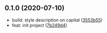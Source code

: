 ## 0.1.0 (2020-07-10)

* build: style description on capital ([3553b55](https://github.com/Scrum/remark-lint-double-link/commit/3553b55))
* feat: init project ([7b249d4](https://github.com/Scrum/remark-lint-double-link/commit/7b249d4))



